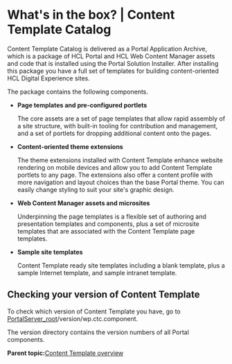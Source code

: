 # What's in the box? \| Content Template Catalog

Content Template Catalog is delivered as a Portal Application Archive, which is a package of HCL Portal and HCL Web Content Manager assets and code that is installed using the Portal Solution Installer. After installing this package you have a full set of templates for building content-oriented HCL Digital Experience sites.

The package contains the following components.

-   **Page templates and pre-configured portlets**

    The core assets are a set of page templates that allow rapid assembly of a site structure, with built-in tooling for contribution and management, and a set of portlets for dropping additional content onto the pages.

-   **Content-oriented theme extensions**

    The theme extensions installed with Content Template enhance website rendering on mobile devices and allow you to add Content Template portlets to any page. The extensions also offer a content profile with more navigation and layout choices than the base Portal theme. You can easily change styling to suit your site's graphic design.

-   **Web Content Manager assets and microsites**

    Underpinning the page templates is a flexible set of authoring and presentation templates and components, plus a set of microsite templates that are associated with the Content Template page templates.

-   **Sample site templates**

    Content Template ready site templates including a blank template, plus a sample Internet template, and sample intranet template.


## Checking your version of Content Template

To check which version of Content Template you have, go to [PortalServer\_root](../reference/wpsdirstr.md#wp_root)/version/wp.ctc.component.

The version directory contains the version numbers of all Portal components.

**Parent topic:**[Content Template overview ](../ctc/ctc_overview.md)

